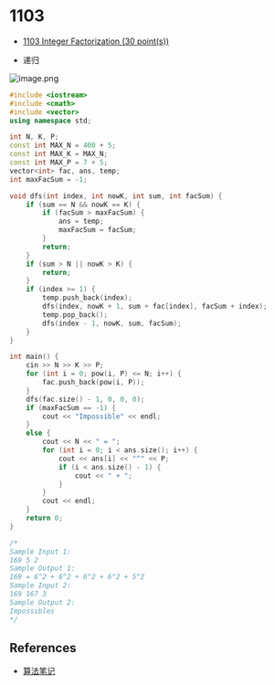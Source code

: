 # 1103

- [1103 Integer Factorization (30 point(s))](https://pintia.cn/problem-sets/994805342720868352/problems/994805364711604224)

- 递归

![image.png](https://i.loli.net/2019/09/02/hXYKcsHI6gnAN9C.png)

```c++
#include <iostream>
#include <cmath>
#include <vector>
using namespace std;

int N, K, P;
const int MAX_N = 400 + 5;
const int MAX_K = MAX_N;
const int MAX_P = 7 + 5;
vector<int> fac, ans, temp;
int maxFacSum = -1;

void dfs(int index, int nowK, int sum, int facSum) {
	if (sum == N && nowK == K) {
		if (facSum > maxFacSum) {
			ans = temp;
			maxFacSum = facSum;
		}
		return;
	}
	if (sum > N || nowK > K) {
		return;
	}
	if (index >= 1) {
		temp.push_back(index);
		dfs(index, nowK + 1, sum + fac[index], facSum + index);
		temp.pop_back();
		dfs(index - 1, nowK, sum, facSum);
	}
}

int main() {
	cin >> N >> K >> P;
	for (int i = 0; pow(i, P) <= N; i++) {
		fac.push_back(pow(i, P));
	}
	dfs(fac.size() - 1, 0, 0, 0);
	if (maxFacSum == -1) {
		cout << "Impossible" << endl;
	}
	else {
		cout << N << " = ";
		for (int i = 0; i < ans.size(); i++) {
			cout << ans[i] << "^" << P;
			if (i < ans.size() - 1) {
				cout << " + ";
			}
		}
		cout << endl;
	}
	return 0;
}

/*
Sample Input 1:
169 5 2
Sample Output 1:
169 = 6^2 + 6^2 + 6^2 + 6^2 + 5^2
Sample Input 2:
169 167 3
Sample Output 2:
Impossibles
*/

```

## References

- [算法笔记](https://book.douban.com/subject/26827295/)

